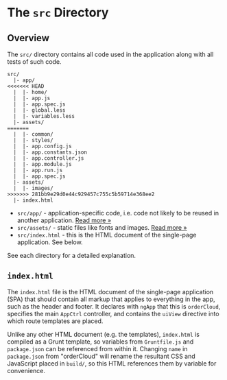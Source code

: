 # The `src` Directory

## Overview

The `src/` directory contains all code used in the application along with all
tests of such code.

```
src/
  |- app/
<<<<<<< HEAD
  |  |- home/
  |  |- app.js
  |  |- app.spec.js
  |  |- global.less
  |  |- variables.less
  |- assets/
=======
  |  |- common/
  |  |- styles/
  |  |- app.config.js
  |  |- app.constants.json
  |  |- app.controller.js
  |  |- app.module.js
  |  |- app.run.js
  |  |- app.spec.js
  |- assets/
  |  |- images/
>>>>>>> 281bb9e29d0e44c929457c755c5b59714e368ee2
  |- index.html
```

- `src/app/` - application-specific code, i.e. code not likely to be reused in
  another application. [Read more &raquo;](app/README.md)
- `src/assets/` - static files like fonts and images. 
  [Read more &raquo;](assets/README.md)
- `src/index.html` - this is the HTML document of the single-page application.
  See below.

See each directory for a detailed explanation.

## `index.html`

The `index.html` file is the HTML document of the single-page application (SPA)
that should contain all markup that applies to everything in the app, such as
the header and footer. It declares with `ngApp` that this is `orderCloud`,
specifies the main `AppCtrl` controller, and contains the `uiView` directive
into which route templates are placed.

Unlike any other HTML document (e.g. the templates), `index.html` is compiled as
a Grunt template, so variables from `Gruntfile.js` and `package.json` can be
referenced from within it. Changing `name` in `package.json` from
"orderCloud" will rename the resultant CSS and JavaScript placed in `build/`,
so this HTML references them by variable for convenience.
